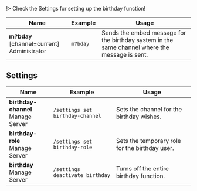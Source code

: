 !> Check the Settings for setting up the birthday function!

<!-- tabs:start -->
<!-- tab:Prefix Commands -->
Name              | Example           | Usage                                                                         
 ---------------- | ----------------- | ----------------------------------------------------------------------------- 
**m?bday** [channel=current]<br><span class="user-permissions">Administrator</span> | `m?bday` | Sends the embed message for the birthday system in the same channel where the message is sent.
<!-- tabs:end -->


## Settings
<!-- tabs:start -->
<!-- tab:Slash Commands -->
Name              | Example           | Usage                                                                         
 ---------------- | ----------------- | ----------------------------------------------------------------------------- 
**birthday-channel**<br><span class="user-permissions">Manage Server</span> | `/settings set birthday-channel` | Sets the channel for the birthday wishes.
**birthday-role**<br><span class="user-permissions">Manage Server</span> | `/settings set birthday-role` | Sets the temporary role for the birthday user.
**birthday**<br><span class="user-permissions">Manage Server</span> | `/settings deactivate birthday` | Turns off the entire birthday function.
<!-- tabs:end -->
